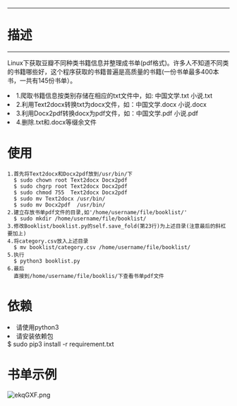 --------
# 描述 #
-------
Linux下获取豆瓣不同种类书籍信息并整理成书单(pdf格式)。许多人不知道不同类的书籍哪些好，这个程序获取的书籍普遍是高质量的书籍(一份书单最多400本书，一共有145份书单）。
<li>1.爬取书籍信息按类别存储在相应的txt文件中，如: 中国文学.txt 小说.txt </li>
<li>2.利用Text2docx转换txt为docx文件，如：中国文学.docx 小说.docx</li>
<li>3.利用Docx2pdf转换docx为pdf文件，如：中国文学.pdf 小说.pdf</li>
<li>4.删除.txt和.docx等缀余文件</li>

# 使用 #
	1.首先将Text2docx和Docx2pdf放到/usr/bin/下
	  $ sudo chown root Text2docx Docx2pdf
	  $ sudo chgrp root Text2docx Docx2pdf
	  $ sudo chmod 755  Text2docx Docx2pdf
	  $ sudo mv Text2docx /usr/bin/
	  $ sudo mv Docx2pdf  /usr/bin/
	2.建立存放书单pdf文件的目录,如'/home/username/file/booklist/'
	  $ sudo mkdir /home/username/file/booklist/
	3.修改Booklist/booklist.py的self.save_fold(第23行)为上述目录(注意最后的斜杠要加上) 
	4.将category.csv放入上述目录
	  $ mv booklist/category.csv /home/username/file/booklist/
	5.执行
	  $ python3 booklist.py
	6.最后
	  直接到/home/username/file/booklis/下查看书单pdf文件

# 依赖 #
<li>请使用python3</li>
<li>请安装依赖包</li>
	$ sudo pip3 install -r requirement.txt

# 书单示例 #
![ekqGXF.png](https://s2.ax1x.com/2019/07/23/ekqGXF.png)
